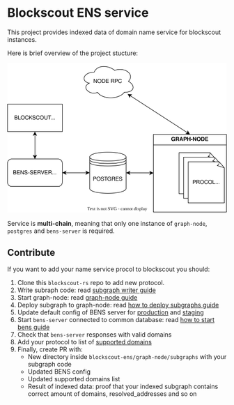 # Blockscout ENS service

This project provides indexed data of domain name service for blockscout instances.

Here is brief overview of the project stucture:

![bens-structure](images/bens.drawio.svg)

Service is **multi-chain**, meaning that only one instance of `graph-node`, `postgres` and `bens-server` is required.

## Contribute

If you want to add your name service procol to blockscout you should:

1. Clone this `blockscout-rs` repo to add new protocol.
1. Write subraph code: read [subgraph writer guide](./graph-node/subgraph-writer/README.md#howto-create-subgraph-for-your-domain-name-protocol)
1. Start graph-node: read [graph-node guide](./graph-node/README.md#start-locally-using-docker-compose)
1. Deploy subgraph to graph-node: read [how to deploy subgraphs guide](./graph-node/subgraphs/README.md#deploy-subgraph-to-graph-node)
1. Update default config of BENS server for [production](../../bens-server/config/prod.json) and [staging](../../bens-server/config/staging.json)
1. Start `bens-server` connected to common database: read [how to start bens guide](./bens-server/README.md#to-start-locally)
1. Check that `bens-server` responses with valid domains
1. Add your protocol to list of [supported domains](./graph-node/subgraphs/README.md#current-supported-domains)
1. Finally, create PR with:
    * New directory inside `blockscout-ens/graph-node/subgraphs` with your subgraph code
    * Updated BENS config
    * Updated supported domains list
    * Result of indexed data: proof that your indexed subgraph contains correct amount of domains, resolved_addresses and so on
